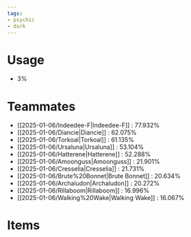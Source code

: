 ```yaml
---
tags:
- psychic
- dark
---
```

# Usage
- 3%
# Teammates
- [[2025-01-06/Indeedee-F|Indeedee-F]] : 77.932%
- [[2025-01-06/Diancie|Diancie]] : 62.075%
- [[2025-01-06/Torkoal|Torkoal]] : 61.135%
- [[2025-01-06/Ursaluna|Ursaluna]] : 53.104%
- [[2025-01-06/Hatterene|Hatterene]] : 52.288%
- [[2025-01-06/Amoonguss|Amoonguss]] : 21.901%
- [[2025-01-06/Cresselia|Cresselia]] : 21.731%
- [[2025-01-06/Brute%20Bonnet|Brute Bonnet]] : 20.634%
- [[2025-01-06/Archaludon|Archaludon]] : 20.272%
- [[2025-01-06/Rillaboom|Rillaboom]] : 16.996%
- [[2025-01-06/Walking%20Wake|Walking Wake]] : 16.067%
# Items